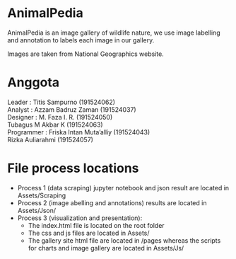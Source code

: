# AnimalPedia
AnimalPedia is an image gallery of wildlife nature, we use image labelling and annotation to labels each image in our gallery.

Images are taken from National Geographics website.

# Anggota
Leader     : Titis Sampurno 		        (191524062)  
Analyst    : Azzam Badruz Zaman	      (191524037)  
Designer   : M. Faza I. R. 		         (191524050)  
             Tubagus M Akbar K 	      (191524063)  
Programmer : Friska Intan Muta’alliy 	(191524043)  
             Rizka Auliarahmi 		      (191524057)  

# File process locations
* Process 1 (data scraping) jupyter notebook and json result are located in Assets/Scraping
* Process 2 (image abelling and annotations) results are located in Assets/Json/
* Process 3 (visualization and presentation):
  * The index.html file is located on the root folder
  * The css and js files are located in Assets/
  * The gallery site html file are located in /pages whereas the scripts for charts and image gallery are located in Assets/Js/
